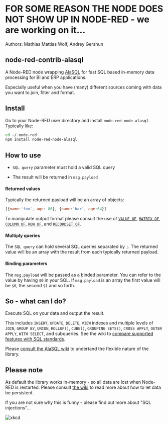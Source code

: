 # FOR SOME REASON THE NODE DOES NOT SHOW UP IN NODE-RED - we are working on it... 

Authors: Mathias Mattias Wolf, Andrey Gershun

## node-red-contrib-alasql

A Node-RED node wrapping [AlaSQL](https://github.com/agershun/alasql) for fast SQL based in-memory data processing for BI and ERP applications.

Especially useful when you have (many) different sources coming with data you want to join, filter and format.



## Install

Go to your Node-RED user directory and install `node-red-node-alasql`. Typically like:

```bash
cd ~/.node-red
npm install node-red-node-alasql
```



## How to use

* `SQL query` parameter must hold a valid SQL query

* The result will be returned in `msg.payload`

#### Returned values

Typically the returned payload will be an array of objects:  

```js
[{name:'foo', age: 86}, {name:'bar', age:64}]
```

To manipulate output format please consult the use of [`VALUE OF`](https://github.com/agershun/alasql/wiki/Value), [`MATRIX OF`](https://github.com/agershun/alasql/wiki/MATRIX), [`COLUMN OF`](https://github.com/agershun/alasql/wiki/COLUMN), [`ROW OF`](https://github.com/agershun/alasql/wiki/ROW), and [`RECORDSET OF`](https://github.com/agershun/alasql/wiki/RECORDSET).


#### Multiply queries

The `SQL query` can hold several SQL queries separated by `;`. The returned value will be an array with the result from each typically returned payload.


#### Binding parameters

The `msg.payload` will be passed as a binded parameter. You can refer to the value by having `$0` in your SQL. If `msg.payload` is an array the first value will be `$0`, the second `$1` and so forth. 




##  So - what can I do?

Execute SQL on your data and output the result. 

This includes `INSERT`, `UPDATE`, `DELETE`, `VIEW` indexes and multiple levels of `JOIN`, `GROUP BY`, `UNION`, `ROLLUP()`, `CUBE()`, `GROUPING SETS()`, `CROSS APPLY`, `OUTER APPLY`, `WITH SELECT`, and subqueries. See the wiki to [compare supported features with SQL standards](https://github.com/agershun/alasql/wiki/SQL%20keywords).

Please [consult the AlaSQL wiki](https://github.com/agershun/alasql/wiki/readme) to undertand the flexible nature of the library. 





## Please note

As default the library works in-memory - so all data are lost when Node-RED is restarted. Please consult [the wiki](https://github.com/agershun/alasql/wiki) to read more about how to let data be persistent.  

If you are not sure why this is funny - please find out more about "SQL injections"...

![xkcd](https://cloud.githubusercontent.com/assets/1063454/13614823/999e9548-e572-11e5-9661-57a06e8f3fa4.png)



